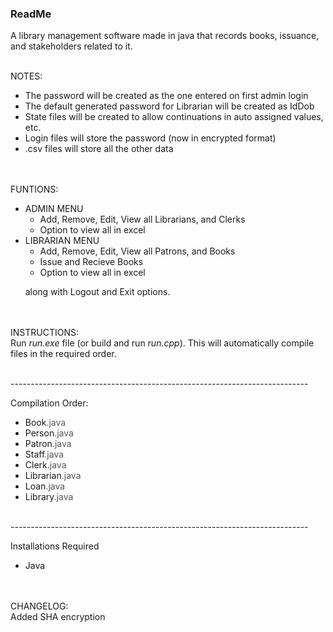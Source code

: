 <h3><b> ReadMe </b></h3>

A library management software made in java that records books, issuance, and stakeholders related to it.

<br>
NOTES:<br>
<ul>
<li> The password will be created as the one entered on first admin login
<li> The default generated password for Librarian will be created as IdDob
<li> State files will be created to allow continuations in auto assigned values, etc.
<li> Login files will store the password (now in encrypted format)
<li> .csv files will store all the other data
</ul>

<br><br>
FUNTIONS:<br>
<ul>
<li> ADMIN MENU
<ul>
<li> Add, Remove, Edit, View all Librarians, and Clerks
<li> Option to view all in excel
</ul>
<li> LIBRARIAN MENU
<ul>
<li> Add, Remove, Edit, View all Patrons, and Books
<li> Issue and Recieve Books
<li> Option to view all in excel
</ul>
</ul>
&nbsp;&nbsp;&nbsp;&nbsp;&nbsp;&nbsp;along with Logout and Exit options.

<br><br>
INSTRUCTIONS: <br>
Run <i>run.exe</i> file (or build and run <i>run.cpp</i>). This will automatically compile files in the required order.

<br>--------------------------------------------------------------------------<br>

Compilation Order:
<ul>
<li> Book<font color=#555>.java</font>
<li> Person<font color=#555>.java</font>
<li> Patron<font color=#555>.java</font>
<li> Staff<font color=#555>.java</font>
<li> Clerk<font color=#555>.java</font>
<li> Librarian<font color=#555>.java</font>
<li> Loan<font color=#555>.java</font>
<li> Library<font color=#555>.java</font>
</ul>

<br>--------------------------------------------------------------------------<br>

Installations Required
<ul>
<li>Java
</ul>

<br><br>
CHANGELOG: <br>
Added SHA encryption
